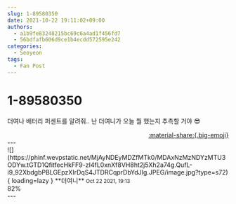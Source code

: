 ```yaml
---
slug: 1-89580350
date: 2021-10-22 19:11:02+09:00
authors:
  - a1b9fe83248215bc69c6a4ad1f456fd7
  - 56bdfafb606d9ce1b4ecdd572595e242
categories:
  - Seoyeon
tags:
  - Fan Post
---
```


# 1-89580350

<div class="post-container" markdown="1">
<div class="content-container md-sidebar__scrollwrap" markdown="1">

더여나 배터리 퍼센트를 알려줘.. 난 더여니가 오늘 뭘 했는지 추측할 거야  😎

</div>
</div>

<div style="text-align: right;" markdown="1">
<a href="https://weverse.io/fromis9/fanpost/1-89580350" style="text-align: right;">:material-share:{.big-emoji}</a>
</div>
---

<div class="comments-container md-sidebar__scrollwrap" markdown="1">
<div class="comment" markdown="1">
<div class='id-container' markdown="1">
![](https://phinf.wevpstatic.net/MjAyNDEyMDZfMTk0/MDAxNzMzNDYzMTU3ODYw.tGTD1QfitfecHkFF9-zI4fL0xnXf8VH8ht2j5Xh2a74g.QufL-i9_92XbdgbPBLGEpzXIrDqS4JTDRCqprDbYdJIg.JPEG/image.jpg?type=s72){ loading=lazy }
**<span class="artist">더여니</span>** <small>Oct 22 2021, 19:13</small><br>
</div>
<div class='comment-body' markdown="1">
82%
</div>
</div>
</div>
---
